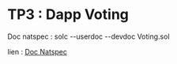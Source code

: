 # TP3 : Dapp Voting

Doc natspec : solc --userdoc --devdoc Voting.sol

lien : [Doc Natspec ](https://github.com/benzakin/Alyra-school/blob/main/Developpeur-Ethereum-Template-master/6.%20Dapp/Index.md) 


